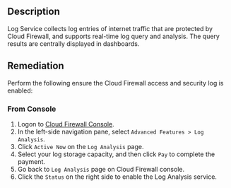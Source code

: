 ## Description

Log Service collects log entries of internet traffic that are protected by Cloud Firewall, and supports real-time log query and analysis. The query results are centrally displayed in dashboards.

## Remediation

Perform the following ensure the Cloud Firewall access and security log is enabled:

### From Console

1. Logon to [Cloud Firewall Console](https://yundunnext.console.aliyun.com/).
2. In the left-side navigation pane, select `Advanced Features > Log Analysis`.
3. Click `Active Now` on the `Log Analysis` page.
4. Select your log storage capacity, and then click `Pay` to complete the payment.
5. Go back to `Log Analysis` page on Cloud Firewall console.
6. Click the `Status` on the right side to enable the Log Analysis service.
